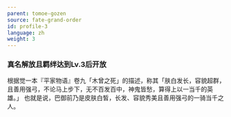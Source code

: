 ```yaml
---
parent: tomoe-gozen
source: fate-grand-order
id: profile-3
language: zh
weight: 3
---
```


### 真名解放且羁绊达到Lv.3后开放

根据觉一本『平家物语』卷九「木曾之死」的描述，称其「肤白发长，容貌超群，且善用强弓，不论马上步下，无不百发百中，神鬼皆愁，算得上以一当千的英雄。」
也就是说，巴御前乃是皮肤白皙，长发、容貌秀美且善用强弓的一骑当千之人。
